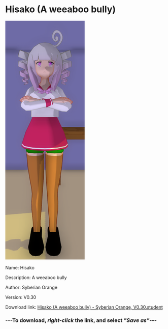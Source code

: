 # Hisako (A weeaboo bully)

<img src = "https://raw.githubusercontent.com/Arbiter1223/Daigaku-Gurashi-Custom-Students/master/Students/Files/Hisako%20(A%20weeaboo%20bully).png">

Name: Hisako

Description: A weeaboo bully

Author: Syberian Orange

Version: V0.30

Download link: <a href="https://raw.githubusercontent.com/Arbiter1223/Daigaku-Gurashi-Custom-Students/master/Students/Files/Hisako%20(A%20weeaboo%20bully)%20-%20Syberian%20Orange%2C%20V0.30.student">Hisako (A weeaboo bully) - Syberian Orange, V0.30.student</a>

### ---**To download, _right-click_ the link, and select _"Save as"_**---
